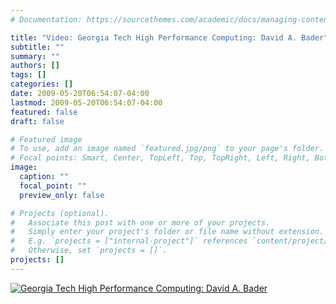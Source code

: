 ```yaml
---
# Documentation: https://sourcethemes.com/academic/docs/managing-content/

title: "Video: Georgia Tech High Performance Computing: David A. Bader"
subtitle: ""
summary: ""
authors: []
tags: []
categories: []
date: 2009-05-20T06:54:07-04:00
lastmod: 2009-05-20T06:54:07-04:00
featured: false
draft: false

# Featured image
# To use, add an image named `featured.jpg/png` to your page's folder.
# Focal points: Smart, Center, TopLeft, Top, TopRight, Left, Right, BottomLeft, Bottom, BottomRight.
image:
  caption: ""
  focal_point: ""
  preview_only: false

# Projects (optional).
#   Associate this post with one or more of your projects.
#   Simply enter your project's folder or file name without extension.
#   E.g. `projects = ["internal-project"]` references `content/project/deep-learning/index.md`.
#   Otherwise, set `projects = []`.
projects: []
---
```


[![Georgia Tech High Performance Computing: David A. Bader](https://img.youtube.com/vi/IwyoRe_Zim4/0.jpg)](https://www.youtube.com/watch?v=IwyoRe_Zim4)

